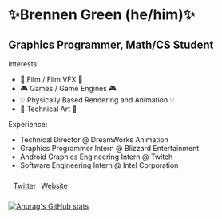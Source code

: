<div style="display:flex">
    <div>
    <h1 style="border-bottom:none;">✨Brennen Green (he/him)✨</h1>
    <h2>Graphics Programmer, Math/CS Student</h2>
    Interests:
    <ul>
        <li>🎥 Film / Film VFX 🎥</li>
        <li>🎮 Games / Game Engines 🎮</li>
        <li>💡 Physically Based Rendering and Animation 💡</li>
        <li>🎨 Technical Art 🎨</li>
    </ul>
    Experience:
    <ul>
        <li> Technical  Director @ DreamWorks Animation</li>
        <li>Graphics Programmer Intern @ Blizzard Entertainment</li>
        <li>Android Graphics Engineering Intern @ Twitch</li>
        <li>Software Engineering Intern @ Intel Corporation</li>
    </ul>
    </div>
</div>
<div style = "display:flex;padding:10px;">
    <a style="padding-right:10px;" href="https://twitter.com/TheBrennenGreen">Twitter</a>
    <a style="padding-right:10px;"href="https://www.brennengreen.dev/">Website</a>
</div>

[![Anurag's GitHub stats](https://github-readme-stats.vercel.app/api?username=brennengreen)](https://github.com/anuraghazra/github-readme-stats)

